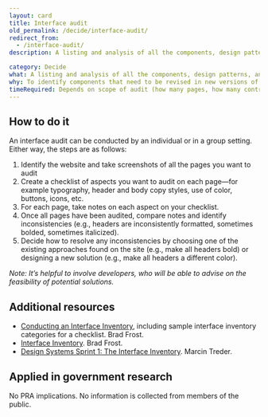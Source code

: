 ```yaml
---
layout: card
title: Interface audit
old_permalink: /decide/interface-audit/
redirect_from:
  - /interface-audit/
description: A listing and analysis of all the components, design patterns, and interface features of an existing website (including typography, color, graphics/illustration/icons)

category: Decide
what: A listing and analysis of all the components, design patterns, and interface features of an existing website (including typography, color, graphics/illustration/icons)
why: To identify components that need to be revised in new versions of a website to create consistency and fill gaps. Interface audits can also help you establish and document a design system for a website.
timeRequired: Depends on scope of audit (how many pages, how many contributors, etc)
---
```


## How to do it

An interface audit can be conducted by an individual or in a group setting. Either way, the steps are as follows:
1. Identify the website and take screenshots of all the pages you want to audit
1. Create a checklist of aspects you want to audit on each page—for example typography, header and body copy styles, use of color, buttons, icons, etc.
1. For each page, take notes on each aspect on your checklist.
1. Once all pages have been audited, compare notes and identify inconsistencies (e.g., headers are inconsistently formatted, sometimes bolded, sometimes italicized).
1. Decide how to resolve any inconsistencies by choosing one of the existing approaches found on the site (e.g., make all headers bold) or designing a new solution (e.g., make all headers a different color).

*Note: It’s helpful to involve developers, who will be able to advise on the feasibility of potential solutions.*




<section class="method--section method--section--additional-resources" markdown="1">

## Additional resources
- <a href="https://bradfrost.com/blog/post/conducting-an-interface-inventory/" class="usa-link">Conducting an Interface Inventory</a>, including sample interface inventory categories for a checklist. Brad Frost.
- <a href="https://bradfrost.com/blog/post/interface-inventory/" class="usa-link">Interface Inventory</a>. Brad Frost.
- <a href="https://medium.com/@marcintreder/design-systems-sprint-1-the-interface-inventory-1f78d376e49a" class="usa-link">Design Systems Sprint 1: The Interface Inventory</a>. Marcin Treder.

</section>

<section class="method--section method--section--government-considerations" markdown="1" >

## Applied in government research

No PRA implications. No information is collected from members of the public.
</section>
